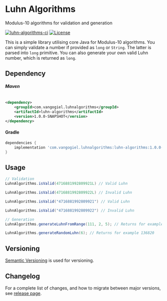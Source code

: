 # Luhn Algorithms

Modulus-10 algorithms for validation and generation

[![luhn-algorithms-ci](https://circleci.com/gh/vangogiel/luhn-algorithms.svg?circle-token=4e20e038fa9343b6ce41e480c552737ea9b68776&style=shield)](https://github.com/vangogiel/luhn-algorithms/actions)
[![License](https://img.shields.io/badge/License-Apache%202.0-brightgreen.svg)](https://opensource.org/licenses/Apache-2.0)

This is a simple library utilising core Java for Modulus-10 algorithms. You can simply validate a number if provided as `long` or `String`. The latter is parsed into `long` primitive. You can also generate your own valid Luhn number,
which is returned as `long`.

## Dependency

##### Maven

```xml

<dependency>
    <groupId>com.vangogiel.luhnalgorithms</groupId>
    <artifactId>luhn-algorithms</artifactId>
    <version>1.0.0-SNAPSHOT</version>
</dependency>
```

#### Gradle

```groovy
dependencies {
    implementation 'com.vangogiel.luhnalgorithms:luhn-algorithms:1.0.0-SNAPSHOT'
}
```

## Usage

```java
// Validation
LuhnAlgorithms.isValid(4716881992809921L) // Valid Luhn

LuhnAlgorithms.isValid(4716881992809922L) // Invalid Luhn

LuhnAlgorithms.isValid("4716881992809921") // Valid Luhn

LuhnAlgorithms.isValid("4716881992809922") // Invalid Luhn

// Generation
LuhnAlgorithms.generateLuhnFromRange(111, 2, 5); // Returns for example 14233

LuhnAlgorithms.generateRandomLuhn(6); // Returns for example 136820
```

## Versioning

[Semantic Versioning](http://semver.org/) is used for versioning. 

## Changelog

For a complete list of changes, and how to migrate between major versions, see [release page](https://github.com/vangogiel/luhn-algorithms/releases). 
